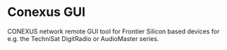 # Conexus GUI
CONEXUS network remote GUI tool for Frontier Silicon based devices for e.g. the TechniSat DigitRadio or AudioMaster series.
